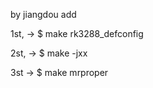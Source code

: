by jiangdou add 



1st,  -> $ make rk3288_defconfig

2st,  -> $ make  -jxx



3st -> $ make mrproper
